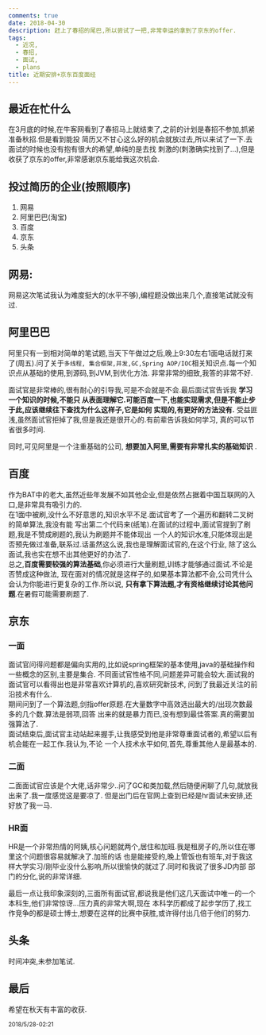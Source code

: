 ```yaml
---
comments: true
date: 2018-04-30
description: 赶上了春招的尾巴,所以尝试了一把,非常幸运的拿到了京东的offer.
tags:
  - 近况,
  - 春招,
  - 面试,
  - plans
title: 近期安排+京东百度面经
---
```



## 最近在忙什么
在3月底的时候,在牛客网看到了春招马上就结束了,之前的计划是春招不参加,抓紧准备秋招.但是看到能投
简历又不甘心这么好的机会就放过去,所以来试了一下.去面试的时候也没有抱有很大的希望,单纯的是去找
刺激的(刺激确实找到了...),但是收获了京东的offer,非常感谢京东能给我这次机会.     

## 投过简历的企业(按照顺序)
1. 网易
2. 阿里巴巴(淘宝)
3. 百度
4. 京东
5. 头条

## 网易:
网易这次笔试我认为难度挺大的(水平不够),编程题没做出来几个,直接笔试就没有过.    

## 阿里巴巴
阿里只有一到相对简单的笔试题,当天下午做过之后,晚上9:30左右1面电话就打来了(周五).问了关于`多线程,
集合框架,并发,GC,Spring AOP/IOC`相关知识点.每一个知识点从基础的使用,到源码,到JVM,到优化方法.
非常非常的细致,我答的非常不好.    

面试官是非常棒的,很有耐心的引导我,可是不会就是不会.最后面试官告诉我 **学习一个知识的时候,不能只
从表面理解它.可能百度一下,也能实现需求,但是不能止步于此,应该继续往下查找为什么这样子,它是如何
实现的,有更好的方法没有.** 受益匪浅,虽然面试官拒掉了我,但是我还是很开心的.有前辈告诉我如何学习,
真的可以节省很多时间.     

同时,可见阿里是一个注重基础的公司, **想要加入阿里,需要有非常扎实的基础知识** .

## 百度
作为BAT中的老大,虽然近些年发展不如其他企业,但是依然占据着中国互联网的入口,是非常具有吸引力的.  
在1面中被刷,没什么不好意思的,知识水平不足.面试官考了一个遍历和翻转二叉树的简单算法,我没有能
写出第二个代码来(纸笔).在面试的过程中,面试官提到了刷题,我是不赞成刷题的,我认为刷题并不能体现出
一个人的知识水准,只能体现出是否预先做过准备,联系过.话虽然这么说,我也是理解面试官的,在这个行业,
除了这么面试,我也实在想不出其他更好的办法了.  
总之,**百度需要较强的算法基础**,你必须进行大量刷题,训练才能够通过面试.不论是否赞成这种做法,
现在面对的情况就是这样子的,如果基本算法都不会,公司凭什么会认为你能进行更复杂的工作.所以说,
**只有拿下算法题,才有资格继续讨论其他问题**.在暑假可能需要刷题了.   

## 京东
### 一面
面试官问得问题都是偏向实用的,比如说spring框架的基本使用,java的基础操作和一些概念的区别,主要是集合.
不同面试官性格不同,问题差异可能会较大.面试我的面试官可以看得出也是非常喜欢计算机的,喜欢研究新技术,
问到了我最近关注的前沿技术有什么.  
期间问到了一个算法题,剑指offer原题.在大量数字中高效选出最大的/出现次数最多的几个数.算法是弱项,回答
出来的就是暴力而已,没有想到最佳答案.真的需要加强算法了.  
面试结束后,面试官主动站起来握手,让我感受到他是非常尊重面试者的,希望以后有机会能在一起工作.我认为,不论
一个人技术水平如何,首先,尊重其他人是最基本的.   

### 二面
二面面试官应该是个大佬,话非常少..问了GC和类加载,然后随便闲聊了几句,就放我出来了.我一度感觉这是要凉了.
但是出门后在官网上查到已经是hr面试未安排,还好放了我一马.   

### HR面
HR是一个非常热情的阿姨,核心问题就两个,居住和加班.我是租房子的,所以住在哪里这个问题很容易就解决了.加班的话
也是能接受的,晚上管饭也有班车,对于我这样大学实习/刚毕业没什么影响,所以很愉快的就过了.同时和我说了很多JD内部
部门的分化,说的非常详细.  

最后一点让我印象深刻的,三面所有面试官,都说我是他们这几天面试中唯一的一个本科生,他们非常惊讶...压力真的非常大啊,现在
本科学历都成了起步学历了,找工作竞争的都是硕士博士,想要在这样的比赛中获胜,或许得付出几倍于他们的努力.   

## 头条
时间冲突,未参加笔试.  

## 最后
希望在秋天有丰富的收获.  

<small>2018/5/28-02:21</small>